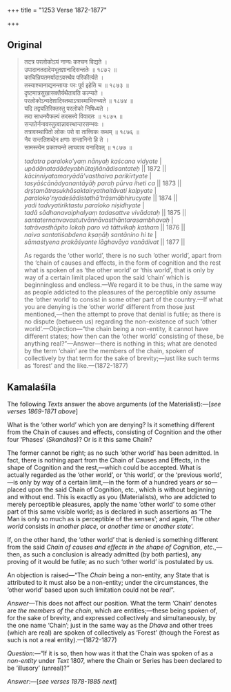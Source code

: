+++
title = "1253 Verse 1872-1877"

+++
## Original 
>
> तदत्र परलोकोऽयं नान्यः कश्चन विद्यते ।  
> उपादानतदादेयभूतज्ञानादिसन्ततेः ॥ १८७२ ॥  
> काचिन्नियतमर्यादाऽवस्थैव परिकीर्त्यते ।  
> तस्याश्चानाद्यनन्तायाः परः पूर्व इहेति च ॥ १८७३ ॥  
> दृष्टमात्रसुखासक्तैर्यथैतावति कल्प्यते ।  
> परलोकोऽन्यदेशादिस्तथाऽत्रास्माभिरुच्यते ॥ १८७४ ॥  
> यदि तद्व्यतिरिक्तस्तु परलोको निषिध्यते ।  
> तदा साधनवैफल्यं तदसत्त्वे विवादतः ॥ १८७५ ॥  
> सन्ततेर्नन्ववस्तुत्वान्नावस्थान्तरसम्भवः ।  
> तत्रावस्थापितो लोकः परो वा तात्त्विकः कथम् ॥ १८७६ ॥  
> नैव सन्ततिशब्देन क्षणाः सन्तानिनो हि ते ।  
> सामस्त्येन प्रकाश्यन्ते लाघवाय वनादिवत् ॥ १८७७ ॥ 
>
> *tadatra paraloko'yaṃ nānyaḥ kaścana vidyate* \|  
> *upādānatadādeyabhūtajñānādisantateḥ* \|\| 1872 \|\|  
> *kācinniyatamaryādā'vasthaiva parikīrtyate* \|  
> *tasyāścānādyanantāyāḥ paraḥ pūrva iheti ca* \|\| 1873 \|\|  
> *dṛṣṭamātrasukhāsaktairyathaitāvati kalpyate* \|  
> *paraloko'nyadeśādistathā'trāsmābhirucyate* \|\| 1874 \|\|  
> *yadi tadvyatiriktastu paraloko niṣidhyate* \|  
> *tadā sādhanavaiphalyaṃ tadasattve vivādataḥ* \|\| 1875 \|\|  
> *santaternanvavastutvānnāvasthāntarasambhavaḥ* \|  
> *tatrāvasthāpito lokaḥ paro vā tāttvikaḥ katham* \|\| 1876 \|\|  
> *naiva santatiśabdena kṣaṇāḥ santānino hi te* \|  
> *sāmastyena prakāśyante lāghavāya vanādivat* \|\| 1877 \|\| 
>
> As regards the ‘other world’, there is no such ‘other world’, apart from the ‘chain of causes and effects, in the form of cognition and the rest what is spoken of as ‘the other world’ or ‘this world’, that is only by way of a certain limit placed upon the said ‘chain’ which is beginningless and endless.—We regard it to be thus, in the same way as people addicted to the pleasures of the perceptible only assume the ‘other world’ to consist in some other part of the country.—If what you are denying is the ‘other world’ different from those just mentioned,—then the attempt to prove that denial is futile; as there is no dispute (between us) regarding the non-existence of such ‘other world’.—Objection—“the chain being a non-entity, it cannot have different states; how then can the ‘other world’ consisting of these, be anything real?”—Answer—there is nothing in this; what are denoted by the term ‘chain’ are the members of the chain, spoken of collectively by that term for the sake of brevity;—just like such terms as ‘forest’ and the like.—(1872-1877)



## Kamalaśīla

The following *Texts* answer the above arguments (of the Materialist):—[*see verses 1869-1871 above*]

What is the ‘other world’ which yon are denying? Is it something different from the Chain of causes and effects, consisting of Cognition and the other four ‘Phases’ (*Skandhas*)? Or is it this same Chain?

The former cannot be right; as no such ‘other world’ has been admitted. In fact, there is nothing apart from the Chain of Causes and Effects, in the shape of Cognition and the rest,—which could be accepted. What is actually regarded as the ‘other world’, or ‘this world’, or the ‘previous world’,—is only by way of a certain limit,—in the form of a hundred years *or* so—placed upon the said Chain of Cognition, etc., which is without beginning and without end. This is exactly as you (Materialists), who are addicted to merely perceptible pleasures, apply the name ‘other world’ to some other part of this same visible world; as is declared in such assertions as ‘The Man is only so much as is perceptible of the senses’; and again, ‘The *other world* consists in *another* *place*, or *another time* or *another state*’.

If, on the other hand, the ‘other world’ that is denied is something different from the said *Chain* *of causes and* *effects in the shape of Cognition*, *etc*.,—then, as such a conclusion is already admitted (by both parties), any proving of it would be futile; as no such ‘other world’ is postulated by us.

An objection is raised—“The *Chain* being a non-entity, any State that is attributed to it must also be a non-entity; under the circumstances, the ‘other world’ based upon such limitation could not be *real*”.

*Answer*—This does not affect our position. What the term ‘Chain’ denotes are *the members of the chain*, which are entities;—these being spoken of, for the sake of brevity, and expressed collectively and simultaneously, by the one name ‘Chain’; just in the same way as the *Dhava* and other trees (which are real) are spoken of collectively as ‘Forest’ (though the Forest as such is not a real entity).—(1872-1877)

*Question*:—“If it is so, then how was it that the Chain was spoken of as a *non-entity* under *Text* 1807, where the Chain or Series has been declared to be ‘illusory’ (unreal)?”

*Answer*:—[*see verses 1878-1885 next*]


